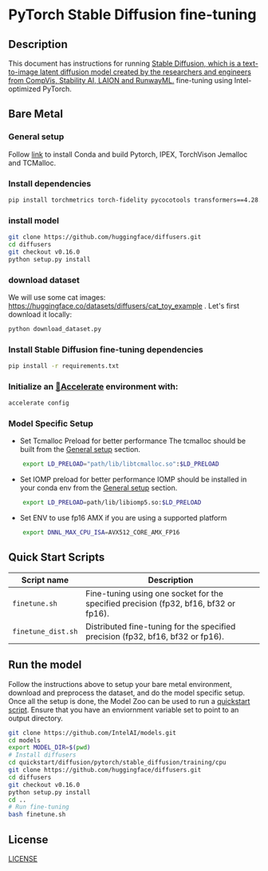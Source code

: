 <!--- 0. Title -->
# PyTorch Stable Diffusion fine-tuning

<!-- 10. Description -->
## Description

This document has instructions for running [Stable Diffusion, which is a text-to-image latent diffusion model created by the researchers and engineers from CompVis, Stability AI, LAION and RunwayML.](https://huggingface.co/runwayml/stable-diffusion-v1-5) fine-tuning using Intel-optimized PyTorch.

## Bare Metal
### General setup

Follow [link](/docs/general/pytorch/BareMetalSetup.md) to install Conda and build Pytorch, IPEX, TorchVison Jemalloc and TCMalloc.

### Install dependencies
```bash
pip install torchmetrics torch-fidelity pycocotools transformers==4.28.1
```

### install model
```bash
git clone https://github.com/huggingface/diffusers.git
cd diffusers
git checkout v0.16.0
python setup.py install
```

### download dataset
We will use some cat images: https://huggingface.co/datasets/diffusers/cat_toy_example .
Let's first download it locally:
```bash
python download_dataset.py
```

### Install Stable Diffusion fine-tuning dependencies
```bash
pip install -r requirements.txt
```

### Initialize an [🤗Accelerate](https://github.com/huggingface/accelerate/) environment with:
```bash
accelerate config
```

### Model Specific Setup
* Set Tcmalloc Preload for better performance
The tcmalloc should be built from the [General setup](#general-setup) section.
```bash
    export LD_PRELOAD="path/lib/libtcmalloc.so":$LD_PRELOAD
```

* Set IOMP preload for better performance
IOMP should be installed in your conda env from the [General setup](#general-setup) section.
```bash
    export LD_PRELOAD=path/lib/libiomp5.so:$LD_PRELOAD
```

* Set ENV to use fp16 AMX if you are using a supported platform
```bash
    export DNNL_MAX_CPU_ISA=AVX512_CORE_AMX_FP16
```

## Quick Start Scripts

| Script name | Description |
|-------------|-------------|
| `finetune.sh` | Fine-tuning using one socket for the specified precision (fp32, bf16, bf32 or fp16). |
| `finetune_dist.sh` | Distributed fine-tuning for the specified precision (fp32, bf16, bf32 or fp16). |


## Run the model

Follow the instructions above to setup your bare metal environment, download and
preprocess the dataset, and do the model specific setup. Once all the setup is done,
the Model Zoo can be used to run a [quickstart script](#quick-start-scripts).
Ensure that you have an enviornment variable set to point to an output directory.

```bash
git clone https://github.com/IntelAI/models.git
cd models
export MODEL_DIR=$(pwd)
# Install diffusers
cd quickstart/diffusion/pytorch/stable_diffusion/training/cpu
git clone https://github.com/huggingface/diffusers.git
cd diffusers
git checkout v0.16.0
python setup.py install
cd ..
# Run fine-tuning
bash finetune.sh
```

<!--- 80. License -->
## License
[LICENSE](https://github.com/IntelAI/models/blob/master/LICENSE)
